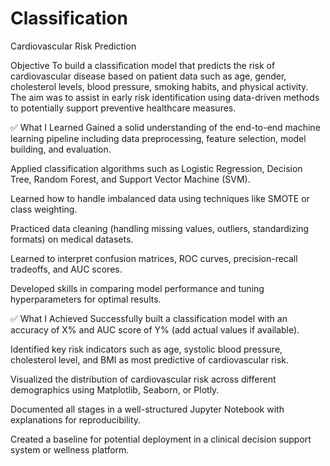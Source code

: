 # Classification
Cardiovascular Risk Prediction

Objective
To build a classification model that predicts the risk of cardiovascular disease based on patient data such as age, gender, cholesterol levels, blood pressure, smoking habits, and physical activity. The aim was to assist in early risk identification using data-driven methods to potentially support preventive healthcare measures.


✅ What I Learned
Gained a solid understanding of the end-to-end machine learning pipeline including data preprocessing, feature selection, model building, and evaluation.

Applied classification algorithms such as Logistic Regression, Decision Tree, Random Forest, and Support Vector Machine (SVM).

Learned how to handle imbalanced data using techniques like SMOTE or class weighting.

Practiced data cleaning (handling missing values, outliers, standardizing formats) on medical datasets.

Learned to interpret confusion matrices, ROC curves, precision-recall tradeoffs, and AUC scores.

Developed skills in comparing model performance and tuning hyperparameters for optimal results.


✅ What I Achieved
Successfully built a classification model with an accuracy of X% and AUC score of Y% (add actual values if available).

Identified key risk indicators such as age, systolic blood pressure, cholesterol level, and BMI as most predictive of cardiovascular risk.

Visualized the distribution of cardiovascular risk across different demographics using Matplotlib, Seaborn, or Plotly.

Documented all stages in a well-structured Jupyter Notebook with explanations for reproducibility.

Created a baseline for potential deployment in a clinical decision support system or wellness platform.


